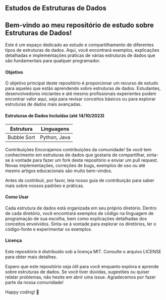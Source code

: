 ## Estudos de Estruturas de Dados

Bem-vindo ao meu repositório de estudo sobre Estruturas de Dados! 
---
Este é um espaço dedicado ao estudo e compartilhamento de diferentes tipos de estruturas de dados. Aqui, você encontrará exemplos, explicações detalhadas e implementações práticas de várias estruturas de dados que são fundamentais para qualquer programador.

#### Objetivo
O objetivo principal deste repositório é proporcionar um recurso de estudo para aqueles que estão aprendendo sobre estruturas de dados. Estudantes, desenvolvedores iniciantes e até mesmo profissionais experientes podem encontrar valor aqui, seja para revisar conceitos básicos ou para explorar estruturas de dados mais avançadas.

#### Estruturas de Dados Incluídas (até 14/10/2023)

| Estrutura   | Linguagens     |
| ----------- | -------------- |
| Bubble Sort | Python, Java |

Contribuições
Encorajamos contribuições da comunidade! Se você tem conhecimento em estruturas de dados que gostaria de compartilhar, sinta-se à vontade para fazer um fork deste repositório e enviar um pull request. Novas implementações, correções de bugs, exemplos de uso ou até mesmo artigos educacionais são muito bem-vindos.

Antes de contribuir, por favor, leia nosso guia de contribuição para saber mais sobre nossos padrões e práticas.

#### Como Usar
Cada estrutura de dados está organizada em seu próprio diretório. Dentro de cada diretório, você encontrará exemplos de código na linguagem de programação de sua escolha, bem como explicações detalhadas dos conceitos envolvidos. Sinta-se à vontade para explorar os diretórios, ler o código-fonte e experimentar os exemplos.

#### Licença
Este repositório é distribuído sob a licença MIT. Consulte o arquivo LICENSE para obter mais detalhes.

Espero que este repositório seja útil para você enquanto explora e aprende sobre estruturas de dados. Se você tiver dúvidas, sugestões ou quiser relatar problemas, não hesite em abrir uma issue. Agradecemos por fazer parte da nossa comunidade!

Happy coding! 🚀


